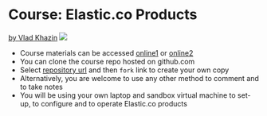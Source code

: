 # Course: Elastic.co Products

[by Vlad Khazin](https://www.linkedin.com/in/vkhazin) ![](https://api.travis-ci.com/vkhazin/elasticsearch-2d-courseware.svg?branch=master)

* Course materials can be accessed [online1](http://elasticsearch-2d-courseware.surge.sh/) or [online2](https://vkhazin.gitbooks.io/elasticsearch-courseware-2d/)
* You can clone the course repo hosted on github.com
* Select [repository url](https://github.com/vkhazin/elasticsearch-2d-courseware) and then `fork` link to create your own copy
* Alternatively, you are welcome to use any other method to comment and to take notes
* You will be using your own laptop and sandbox virtual machine to set-up, to configure and to operate Elastic.co products

